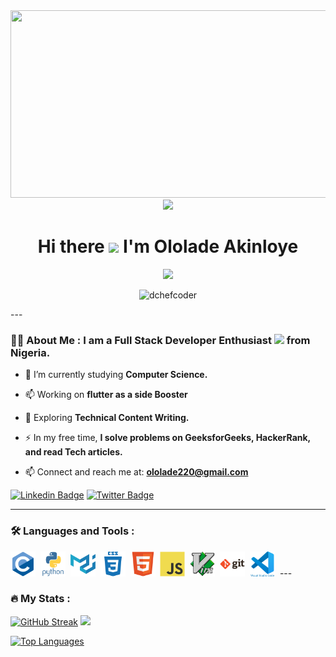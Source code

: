<div id="header" align="center">
  <img src="https://media.giphy.com/media/QZbD2KFxwtPxMqaRCh/giphy.gif" width="600" height="300"/>
 </div>
<div id="header" align="center">
  <img src="https://media.giphy.com/media/HscDLzkO8EOTmgkhQP/giphy.gif" width="150"/>
</div>
<div id="header" align="center">
<h1>
  Hi there
  <img src="https://media.giphy.com/media/hvRJCLFzcasrR4ia7z/giphy.gif" width="30px"/> I'm Ololade Akinloye
</h1>
  <a href="https://www.github.com/dchefcoder" target="_blank" rel="noreferrer"><img src="https://img.shields.io/github/followers/dchefcoder?logo=github&style=for-the-badge&color=ec4899&labelColor=1c1917" /></a>
<p> <img src="https://komarev.com/ghpvc/?username=dchefcoder&label=Profile%20views&color=0e75b6&style=flat" alt="dchefcoder" /> </p>

</div>
---

### :woman_technologist: About Me : I am a **Full Stack Developer Enthusiast <img src="https://media.giphy.com/media/WUlplcMpOCEmTGBtBW/giphy.gif" width="30"> from Nigeria.**
- :telescope: I’m currently studying **Computer Science.**

- 📫 Working on **flutter as a side Booster**

- :seedling: Exploring **Technical Content Writing.**

- :zap: In my free time, **I solve problems on GeeksforGeeks, HackerRank, and read Tech articles.**

- :mailbox: Connect and reach me at: **ololade220@gmail.com**

[![Linkedin Badge](https://img.shields.io/badge/-ololadeakinloye-blue?style=flat-square&logo=Linkedin&logoColor=white)](https://www.linkedin.com/in/ololade-akinloye/) [![Twitter Badge](https://img.shields.io/badge/dchefcoder-blue?style=flat-square&logo=twitter&logoColor=white)](https://www.twitter.com/dchefcoder/)

---
### :hammer_and_wrench: Languages and Tools :
<div>
  <img src="https://github.com/devicons/devicon/blob/master/icons/c/c-original.svg" title="C" alt="C width="40" height="40"/>&nbsp;
  <img src="https://github.com/devicons/devicon/blob/master/icons/python/python-original-wordmark.svg" title="Python" alt="Python" width="40" height="40"/>&nbsp;
  <img src="https://github.com/devicons/devicon/blob/master/icons/materialui/materialui-original.svg" title="Material UI" alt="Material UI" width="40" height="40"/>&nbsp;
  <img src="https://github.com/devicons/devicon/blob/master/icons/css3/css3-plain-wordmark.svg"  title="CSS3" alt="CSS" width="40" height="40"/>&nbsp;
  <img src="https://github.com/devicons/devicon/blob/master/icons/html5/html5-original.svg" title="HTML5" alt="HTML" width="40" height="40"/>&nbsp;
  <img src="https://github.com/devicons/devicon/blob/master/icons/javascript/javascript-original.svg" title="JavaScript" alt="JavaScript" width="40" height="40"/>&nbsp;
  <img src="https://github.com/devicons/devicon/blob/master/icons/vim/vim-original.svg" title="Vim" alt="Vim" width="40" height="40"/>&nbsp;
  <img src="https://github.com/devicons/devicon/blob/master/icons/git/git-original-wordmark.svg" title="Git" **alt="Git" width="40" height="40"/>&nbsp;
  <img src="https://github.com/devicons/devicon/blob/master/icons/vscode/vscode-original-wordmark.svg" title="Vscode" alt="Vscode" width="40" height="40"/>&nbsp;
  ---

### :fire: My Stats :
[![GitHub Streak](http://github-readme-streak-stats.herokuapp.com?user=dchefcoder&show_icons=true&theme=dark&background=000000)](https://git.io/streak-stats)
<a href="https://github.com/dchefcoder/github-readme-stats">
  <img height="170px"  src="https://github-readme-stats.vercel.app/api?username=dchefcoder&show_icons=true&theme=great-gatsby&layout=compact"/>
</a>
<p>
<a href="https://github.com/dchefcoder"align="left"><img src="https://github-readme-stats.vercel.app/api/top-langs/?username=dchefcoder&langs_count=10&title_color=14b8a6&text_color=ffffff&icon_color=ec4899&bg_color=1c1917&locale=en&custom_title=Top%20%Languages" alt="Top Languages" /></a>
</p>
